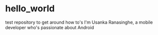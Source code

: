# hello_world
test repository to get around how to's
I'm Usanka Ranasinghe, a mobile developer who's passionate about Android
